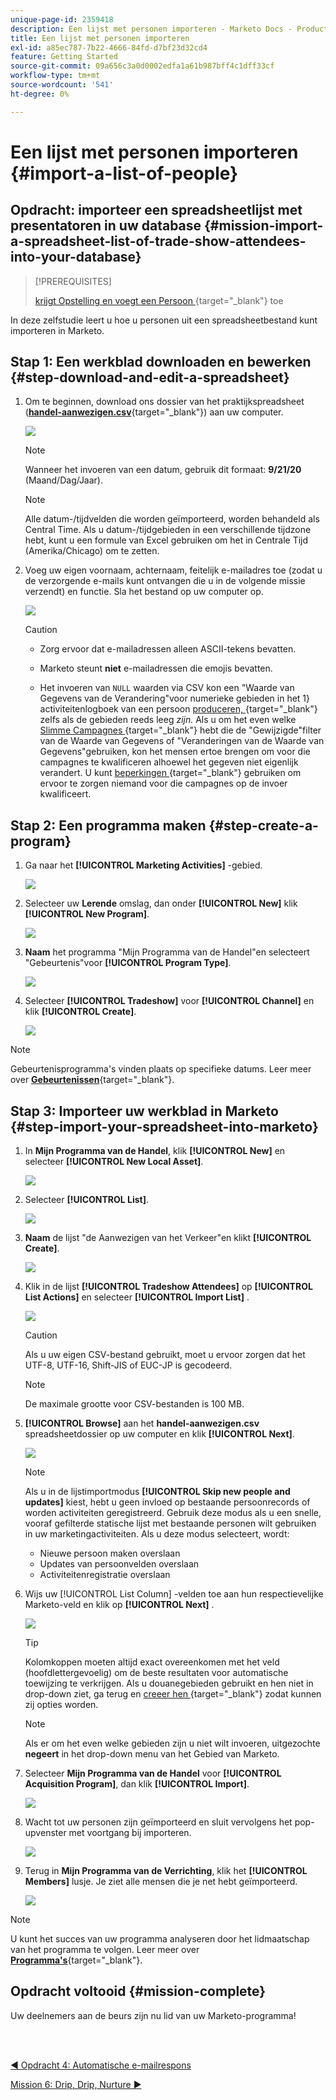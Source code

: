 ```yaml
---
unique-page-id: 2359418
description: Een lijst met personen importeren - Marketo Docs - Productdocumentatie
title: Een lijst met personen importeren
exl-id: a85ec787-7b22-4666-84fd-d7bf23d32cd4
feature: Getting Started
source-git-commit: 09a656c3a0d0002edfa1a61b987bff4c1dff33cf
workflow-type: tm+mt
source-wordcount: '541'
ht-degree: 0%

---
```


# Een lijst met personen importeren {#import-a-list-of-people}

## Opdracht: importeer een spreadsheetlijst met presentatoren in uw database {#mission-import-a-spreadsheet-list-of-trade-show-attendees-into-your-database}

>[!PREREQUISITES]
>
>[&#x200B; krijgt Opstelling en voegt een Persoon &#x200B;](/help/marketo/getting-started/quick-wins/get-set-up-and-add-a-person.md){target="_blank"} toe

In deze zelfstudie leert u hoe u personen uit een spreadsheetbestand kunt importeren in Marketo.

## Stap 1: Een werkblad downloaden en bewerken {#step-download-and-edit-a-spreadsheet}

1. Om te beginnen, download ons dossier van het praktijkspreadsheet ([**handel-aanwezigen.csv**](/help/marketo/getting-started/assets/tradeshow-attendees.csv){target="_blank"}) aan uw computer.

   ![](assets/import-a-list-of-people-1.png)

   >[!NOTE]
   >
   >Wanneer het invoeren van een datum, gebruik dit formaat: **9/21/20** (Maand/Dag/Jaar).

   >[!NOTE]
   >
   >Alle datum-/tijdvelden die worden geïmporteerd, worden behandeld als Central Time. Als u datum-/tijdgebieden in een verschillende tijdzone hebt, kunt u een formule van Excel gebruiken om het in Centrale Tijd (Amerika/Chicago) om te zetten.

1. Voeg uw eigen voornaam, achternaam, feitelijk e-mailadres toe (zodat u de verzorgende e-mails kunt ontvangen die u in de volgende missie verzendt) en functie. Sla het bestand op uw computer op.

   ![](assets/import-a-list-of-people-2.png)

   >[!CAUTION]
   >
   >* Zorg ervoor dat e-mailadressen alleen ASCII-tekens bevatten.
   >
   >* Marketo steunt **niet** e-mailadressen die emojis bevatten.
   >
   >* Het invoeren van `NULL` waarden via CSV kon een &quot;Waarde van Gegevens van de Verandering&quot;voor numerieke gebieden in het 1&rbrace; activiteitenlogboek van een persoon [&#x200B; produceren, &#x200B;](/help/marketo/product-docs/core-marketo-concepts/smart-lists-and-static-lists/managing-people-in-smart-lists/locate-the-activity-log-for-a-person.md){target="_blank"} zelfs als de gebieden reeds leeg _zijn._ Als u om het even welke [&#x200B; Slimme Campagnes &#x200B;](/help/marketo/product-docs/core-marketo-concepts/smart-campaigns/understanding-smart-campaigns.md){target="_blank"} hebt die de &quot;Gewijzigde&quot;filter van de Waarde van Gegevens of &quot;Veranderingen van de Waarde van Gegevens&quot;gebruiken, kon het mensen ertoe brengen om voor die campagnes te kwalificeren alhoewel het gegeven niet eigenlijk verandert. U kunt [&#x200B; beperkingen &#x200B;](/help/marketo/product-docs/core-marketo-concepts/smart-lists-and-static-lists/using-smart-lists/add-a-constraint-to-a-smart-list-filter.md){target="_blank"} gebruiken om ervoor te zorgen niemand voor die campagnes op de invoer kwalificeert.

## Stap 2: Een programma maken {#step-create-a-program}

1. Ga naar het **[!UICONTROL Marketing Activities]** -gebied.

   ![](assets/import-a-list-of-people-3.png)

1. Selecteer uw **Lerende** omslag, dan onder **[!UICONTROL New]** klik **[!UICONTROL New Program]**.

   ![](assets/import-a-list-of-people-4.png)

1. **Naam** het programma &quot;Mijn Programma van de Handel&quot;en selecteert &quot;Gebeurtenis&quot;voor **[!UICONTROL Program Type]**.

   ![](assets/import-a-list-of-people-5.png)

1. Selecteer **[!UICONTROL Tradeshow]** voor **[!UICONTROL Channel]** en klik **[!UICONTROL Create]**.

   ![](assets/import-a-list-of-people-6.png)

>[!NOTE]
>
>Gebeurtenisprogramma&#39;s vinden plaats op specifieke datums. Leer meer over [**Gebeurtenissen**](/help/marketo/product-docs/demand-generation/events/understanding-events/understanding-event-programs.md){target="_blank"}.

## Stap 3: Importeer uw werkblad in Marketo {#step-import-your-spreadsheet-into-marketo}

1. In **Mijn Programma van de Handel**, klik **[!UICONTROL New]** en selecteer **[!UICONTROL New Local Asset]**.

   ![](assets/import-a-list-of-people-7.png)

1. Selecteer **[!UICONTROL List]**.

   ![](assets/import-a-list-of-people-8.png)

1. **Naam** de lijst &quot;de Aanwezigen van het Verkeer&quot;en klikt **[!UICONTROL Create]**.

   ![](assets/import-a-list-of-people-9.png)

1. Klik in de lijst **[!UICONTROL Tradeshow Attendees]** op **[!UICONTROL List Actions]** en selecteer **[!UICONTROL Import List]** .

   ![](assets/import-a-list-of-people-10.png)

   >[!CAUTION]
   >
   >Als u uw eigen CSV-bestand gebruikt, moet u ervoor zorgen dat het UTF-8, UTF-16, Shift-JIS of EUC-JP is gecodeerd.

   >[!NOTE]
   >
   >De maximale grootte voor CSV-bestanden is 100 MB.

1. **[!UICONTROL Browse]** aan het **handel-aanwezigen.csv** spreadsheetdossier op uw computer en klik **[!UICONTROL Next]**.

   ![](assets/import-a-list-of-people-11.png)

   >[!NOTE]
   >
   >Als u in de lijstimportmodus **[!UICONTROL Skip new people and updates]** kiest, hebt u geen invloed op bestaande persoonrecords of worden activiteiten geregistreerd. Gebruik deze modus als u een snelle, vooraf gefilterde statische lijst met bestaande personen wilt gebruiken in uw marketingactiviteiten. Als u deze modus selecteert, wordt:
   >
   > * Nieuwe persoon maken overslaan
   > * Updates van persoonvelden overslaan
   > * Activiteitenregistratie overslaan

1. Wijs uw [!UICONTROL List Column] -velden toe aan hun respectievelijke Marketo-veld en klik op **[!UICONTROL Next]** .

   ![](assets/import-a-list-of-people-12.png)

   >[!TIP]
   >
   >Kolomkoppen moeten altijd exact overeenkomen met het veld (hoofdlettergevoelig) om de beste resultaten voor automatische toewijzing te verkrijgen. Als u douanegebieden gebruikt en hen niet in drop-down ziet, ga terug en [&#x200B; creeer hen &#x200B;](/help/marketo/product-docs/administration/field-management/create-a-custom-field-in-marketo.md){target="_blank"} zodat kunnen zij opties worden.

   >[!NOTE]
   >
   >Als er om het even welke gebieden zijn u niet wilt invoeren, uitgezochte **negeert** in het drop-down menu van het Gebied van Marketo.

1. Selecteer **Mijn Programma van de Handel** voor **[!UICONTROL Acquisition Program]**, dan klik **[!UICONTROL Import]**.

   ![](assets/import-a-list-of-people-13.png)

1. Wacht tot uw personen zijn geïmporteerd en sluit vervolgens het pop-upvenster met voortgang bij importeren.

   ![](assets/import-a-list-of-people-14.png)

1. Terug in **Mijn Programma van de Verrichting**, klik het **[!UICONTROL Members]** lusje. Je ziet alle mensen die je net hebt geïmporteerd.

   ![](assets/import-a-list-of-people-15.png)

>[!NOTE]
>
>U kunt het succes van uw programma analyseren door het lidmaatschap van het programma te volgen. Leer meer over [**Programma&#39;s**](/help/marketo/product-docs/core-marketo-concepts/programs/creating-programs/understanding-programs.md){target="_blank"}.

## Opdracht voltooid {#mission-complete}

Uw deelnemers aan de beurs zijn nu lid van uw Marketo-programma!

<br> 

[◄ Opdracht 4: Automatische e-mailrespons](/help/marketo/getting-started/quick-wins/email-auto-response.md)

[Mission 6: Drip, Drip, Nurture ►](/help/marketo/getting-started/quick-wins/drip-drip-nurture.md)
